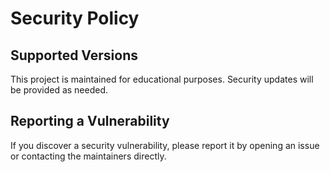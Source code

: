 # Security Policy

## Supported Versions
This project is maintained for educational purposes. Security updates will be provided as needed.

## Reporting a Vulnerability
If you discover a security vulnerability, please report it by opening an issue or contacting the maintainers directly.
